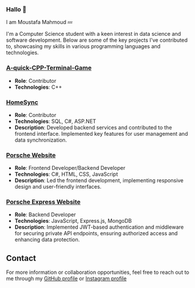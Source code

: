 ### Hallo 👋

I am Moustafa Mahmoud 💤

I'm a Computer Science student with a keen interest in data science and software development. Below are some of the key projects I've contributed to, showcasing my skills in various programming languages and technologies.

### [A-quick-CPP-Terminal-Game](https://github.com/Anegm-exe/A-quick-CPP-Terminal-Game)
- **Role**: Contributor
- **Technologies**: C++

### [HomeSync](https://github.com/AHegab/HomeSync)
- **Role**: Contributor
- **Technologies**: SQL, C#, ASP.NET
- **Description**: Developed backend services and contributed to the frontend interface. Implemented key features for user management and data synchronization.

### [Porsche Website](https://github.com/Anegm-exe/Porsche-Website)
- **Role**: Frontend Developer/Backend Developer
- **Technologies**: C#, HTML, CSS, JavaScript
- **Description**: Led the frontend development, implementing responsive design and user-friendly interfaces.

### [Porsche Express Website](https://github.com/coolAbdo/Porsche-Express-Website)
- **Role**: Backend Developer
- **Technologies**: JavaScript, Express.js, MongoDB
- **Description**: Implemented JWT-based authentication and middleware for securing private API endpoints, ensuring authorized access and enhancing data protection.

## Contact
For more information or collaboration opportunities, feel free to reach out to me through my [GitHub profile](https://github.com/dersleepy) or [Instagram profile](https://www.instagram.com/eraqyjr/)
